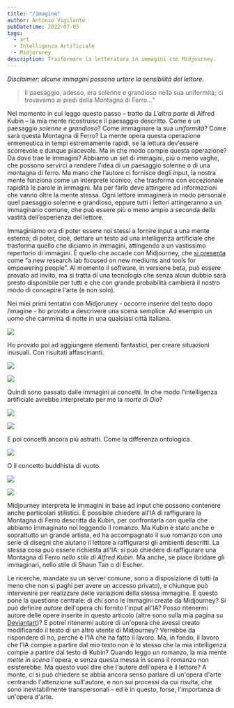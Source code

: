 ```yaml
---
title: "/imagine"
author: Antonio Vigilante
pubDatetime: 2022-07-03
tags: 
  - art
  - Intelligenza Artificiale
  - Midjoruney
description: Trasformare la letteratura in immagini con Midjourney.
---
```


_Disclaimer: alcune immagini possono urtare la sensibilità del lettore._

> Il paesaggio, adesso, era solenne e grandioso nella sua uniformità; ci trovavamo ai piedi della Montagna di Ferro…“

Nel momento in cui leggo questo passo – tratto da _L’altra parte_ di Alfred Kubin – la mia mente ricostruisce il paesaggio descritto. Come è un paesaggio _solenne e grandioso_? Come immaginare la sua _uniformità_? Come sarà questa Montagna di Ferro? La mente opera questa operazione ermeneutica in tempi estremamente rapidi, se la lettura dev’essere scorrevole e dunque piacevole. Ma in che modo compie questa operazione? Da dove trae le immagini? Abbiamo un set di immagini, più o meno vaghe, che possono servirci a rendere l’idea di un paesaggio solenne o di una montagna di ferro. Ma mano che l’autore ci fornisce degli input, la nostra mente funziona come un interprete iconico, che trasforma con eccezionale rapidità le parole in immagini. Ma per farlo deve attingere ad informazioni che vanno oltre la mente stessa. Ogni lettore immaginerà in modo personale quel paesaggio solenne e grandioso, eppure tutti i lettori attingeranno a un immaginario comune, che può essere più o meno ampio a seconda della vastità dell’esperienza del lettore.

Immaginiamo ora di poter essere noi stessi a fornire input a una mente esterna; di poter, cioè, dettare un testo ad una intelligenza artificiale che trasforma quello che diciamo in immagini, attingendo a un vastissimo repertorio di immagini. È quello che accade con Midjourney, che [si presenta](https://midjourney.gitbook.io/docs/) come “a new research lab focused on new mediums and tools for empowering people”. Al momento il software, in versione beta, può essere provato ad invito, ma si tratta di una tecnologia che senza alcun dubbio sarà presto disponibile per tutti e che con grande probabilità cambierà il nostro modo di concepire l'arte (e non solo).

Nei miei primi tentativi con Midjoruney - occorre inserire del testo dopo /imagine - ho provato a descrivere una scena semplice. Ad esempio un uomo che cammina di notte in una qualsiasi città italiana.

![](/images/5643b82c-fc5c-494e-b9f3-91704f4363f9_Naciketas_A_manwalkinginthestreetatnightinanitaliancity-960x960.png)

Ho provato poi ad aggiungere elementi fantastici, per creare situazioni inusuali. Con risultati affascinanti.

![](/images/e3394c0f-7409-46d9-a6c5-89b2c800b9a6_Naciketas_In_agreenroomaMonsterandachild.ARedBirdbetweenTheme.-1-960x960.png)

![](/images/df89890d-f838-4ed7-b96d-38cd6f2f93d0_Naciketas_surreal_illustrationofachildfloatingoverapost-apocalypticlandscape-960x960.png)

Quindi sono passato dalle immagini ai concetti. In che modo l'intelligenza artificiale avrebbe interpretato per me la _morte di Dio_?

![](/images/b8063497-151d-45c0-bae5-456b3e6be761_Naciketas_God_destroyinghimself3drender4kresolutiondetails-960x960.png)

![](/images/fd5d5c48-f816-4164-befe-96265296f542_Naciketas_God_destroyinghimself3drender4kresolutiondetails-1-960x960.png)

E poi concetti ancora più astratti. Come la differenza ontologica.

![](/images/32fa75a9-da09-4543-ae75-809016c3f948_Naciketas_i_seethebeingofallthethings40k-960x960.png)

O il concetto buddhista di vuoto.

![](/images/8479f473-6a48-4958-ac7e-e94d00d9fa81_Naciketas_the_beingisempty-960x960.png)

![](/images/a1a655c1-e542-4286-80d2-6db17283209b_Naciketas_all_thethingsareemptyrealisticdetailed-960x549.png)

Midjourney interpreta le immagini in base ad input che possono contenere anche particolari stilistici. È possibile chiedere all'IA di raffigurare la Montagna di Ferro descritta da Kubin, per confrontarla con quella che abbiamo immaginato noi leggendo il romanzo. Ma Kubin è stato anche e soprattutto un grande artista, ed ha accompagnato il suo romanzo con una serie di disegni che aiutano il lettore a raffigurarsi gli ambienti descritti. La stessa cosa può essere richiesta all'IA: si può chiedere di raffigurare una Montagna di Ferro _nello stile di Alfred Kubin_. Ma anche, se piace ibridare gli immaginari, nello stile di Shaun Tan o di Escher.

Le ricerche, mandate su un server comune, sono a disposizione di tutti (a meno che non si paghi per avere un accesso privato), e chiunque può intervenire per realizzare delle variazioni della stessa immagine. E questo pone la questione centrale: di chi sono le immagini create da Midjourney? Si può definire _autore_ dell'opera chi fornito l'input all'IA? Posso ritenermi autore delle opere inserite in questo articolo (altre sono sulla mia pagina su [Deviantart](https://www.deviantart.com/naciketas))? E potrei ritenermi autore di un'opera che avessi creato modificando il testo di un altro utente di Midjourney? Verrebbe da rispondere di no, perché è l'IA che ha fatto il lavoro. Ma, in fondo, il lavoro che l'IA compie a partire dal mio testo non è lo stesso che la mia intelligenza compie a partire dal testo di Kubin? Quando leggo un romanzo, la mia mente _mette in scena_ l'opera, e senza questa messa in scena il romanzo non esisterebbe. Ma questo vuol dire che l'autore dell'opera è il lettore? A monte, ci si può chiedere se abbia ancora senso parlare di un'opera d'arte centrando l'attenzione sull'autore, e non sui processi da cui risulta, che sono inevitabilmente transpersonali - ed è in questo, forse, l'importanza di un'opera d'arte.
